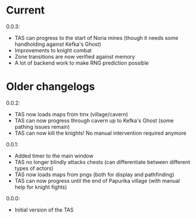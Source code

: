 # Current

0.0.3:
* TAS can progress to the start of Noria mines (though it needs some handholding against Kefka's Ghost)
* Improvements to knight combat
* Zone transitions are now verified against memory
* A lot of backend work to make RNG prediction possible

# Older changelogs

0.0.2:
* TAS now loads maps from tmx (village/cavern)
* TAS can now progress through cavern up to Kefka's Ghost (some pathing issues remain)
* TAS can now kill the knights! No manual intervention required anymore

0.0.1:
* Added timer to the main window
* TAS no longer blindly attacks chests (can differentiate between different types of actors)
* TAS now loads maps from pngs (both for display and pathfinding)
* TAS can now progress until the end of Papurika village (with manual help for knight fights)

0.0.0:
* Initial version of the TAS
